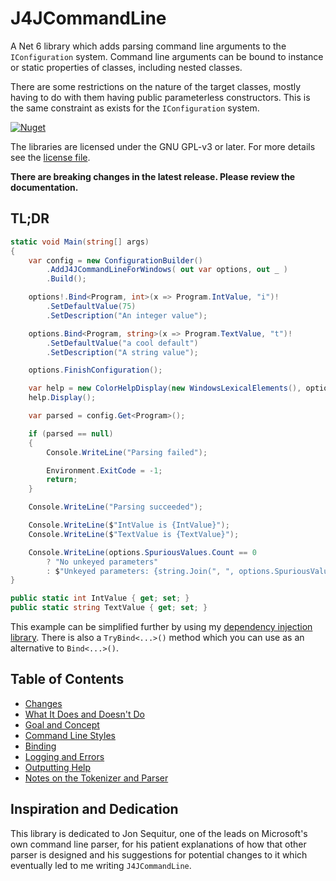 # J4JCommandLine

A Net 6 library which adds parsing command line arguments to the `IConfiguration` system. Command line arguments can be bound to instance or static properties of classes, including nested classes.

There are some restrictions on the nature of the target classes, mostly having to do with them having public parameterless constructors. This is the same constraint as exists for the `IConfiguration` system.

[![Nuget](https://img.shields.io/nuget/v/J4JSoftware.Configuration.CommandLine?style=flat-square)](https://www.nuget.org/packages/J4JSoftware.Configuration.CommandLine/)

The libraries are licensed under the GNU GPL-v3 or later. For more details see the [license file](LICENSE.md).

**There are breaking changes in the latest release. Please review the documentation.**

## TL;DR

```csharp
static void Main(string[] args)
{
    var config = new ConfigurationBuilder()
        .AddJ4JCommandLineForWindows( out var options, out _ )
        .Build();

    options!.Bind<Program, int>(x => Program.IntValue, "i")!
        .SetDefaultValue(75)
        .SetDescription("An integer value");

    options.Bind<Program, string>(x => Program.TextValue, "t")!
        .SetDefaultValue("a cool default")
        .SetDescription("A string value");

    options.FinishConfiguration();

    var help = new ColorHelpDisplay(new WindowsLexicalElements(), options);
    help.Display();

    var parsed = config.Get<Program>();

    if (parsed == null)
    {
        Console.WriteLine("Parsing failed");

        Environment.ExitCode = -1;
        return;
    }

    Console.WriteLine("Parsing succeeded");

    Console.WriteLine($"IntValue is {IntValue}");
    Console.WriteLine($"TextValue is {TextValue}");

    Console.WriteLine(options.SpuriousValues.Count == 0
        ? "No unkeyed parameters"
        : $"Unkeyed parameters: {string.Join(", ", options.SpuriousValues)}");
}

public static int IntValue { get; set; }
public static string TextValue { get; set; }
```

This example can be simplified further by using my [dependency injection library](https://github.com/markolbert/ProgrammingUtilities). There is also a `TryBind<...>()` method which you can use as an alternative to `Bind<...>()`.

## Table of Contents

- [Changes](docs/changes.md)
- [What It Does and Doesn't Do](docs/doesdonts.md)
- [Goal and Concept](docs/goal-concept.md)
- [Command Line Styles](docs/cmdlinestyle.md)
- [Binding](docs/binding.md)
- [Logging and Errors](docs/logging.md)
- [Outputting Help](docs/help.md)
- [Notes on the Tokenizer and Parser](docs/parser.md)

## Inspiration and Dedication

This library is dedicated to Jon Sequitur, one of the leads on Microsoft's own command line parser, for his patient explanations of how that other parser is designed and his suggestions for potential changes to it which eventually led to me writing `J4JCommandLine`.
